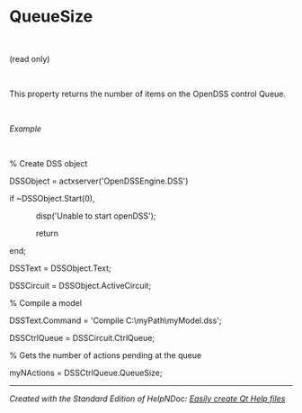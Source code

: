 # QueueSize

&nbsp;

(read only)

&nbsp;

This property returns the number of items on the OpenDSS control Queue.&nbsp;

&nbsp;

*Example*

&nbsp;

% Create DSS object

DSSObject = actxserver('OpenDSSEngine.DSS')

if ~DSSObject.Start(0),

&nbsp; &nbsp; &nbsp; &nbsp; &nbsp; &nbsp; disp('Unable to start openDSS');

&nbsp; &nbsp; &nbsp; &nbsp; &nbsp; &nbsp; return

end;

DSSText = DSSObject.Text;

DSSCircuit = DSSObject.ActiveCircuit;

% Compile a model &nbsp; &nbsp;

DSSText.Command = 'Compile C:\\myPath\\myModel.dss';

DSSCtrlQueue = DSSCircuit.CtrlQueue;

% Gets the number of actions pending at the queue

myNActions = DSSCtrlQueue.QueueSize;

***
_Created with the Standard Edition of HelpNDoc: [Easily create Qt Help files](<https://www.helpndoc.com/feature-tour>)_
